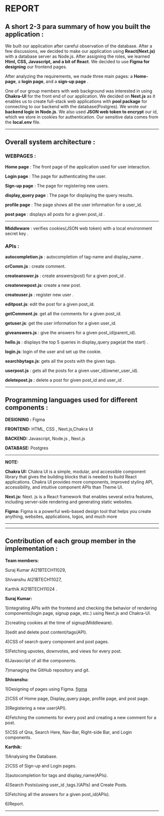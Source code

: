 # REPORT 

## A short 2-3 para summary of how you built the application :

We built our application after careful observation of the database. After a few discussions, we decided to make our application using **React(Next.js)** with a database server as Node.js. After assigning the roles, we learned **Html, CSS, Javascript, and a bit of React**. We decided to use **Figma for designing** our frontend pages.

After analyzing the requirements, we made three main pages: a **Home-page**, a **login page**, and a **sign-up page** .

One of our group members with web background was interested in using **Chakra-UI** for the front end of our application. We decided on **Next.js** as it enables us to create full-stack web applications with **pool package** for connecting to our backend with the database(Postgres). We wrote our **backend logic in Node.js**. We also used **JSON web token to encrypt** our id, which we store in cookies for authentication. Our sensitive data comes from the **local.env** file.

---

## Overall system architecture :

### WEBPAGES :

**Home page** : The front page of the application used for user interaction.

**Login page** : The page for authenticating the user.

**Sign-up page** : The page for registering new users.

**display_query page** : The page for displaying the query results.

**profile page** : The page shows all the user information for a user_id.

**post page** : displays all posts for a given post_id .

---

**Middleware** : verifies cookies(JSON web token) with a local environment secret key .

### APIs :

**autocompletion.js** : autocompletion of tag-name and display_name .

**crComm.js** : create comment.

**createanswer.js**   : create answers(post) for a given post_id .

**createnewpost.js**: create a new post.

**createuser.js** : register new user .

**editpost.js**: edit the post for a given post_id.

**getComment.js**: get all the comments for a given post_id.

**getuser.js**: get the user information for a given user_id.

**giveanswers.js** : give the answers for a given post_id(parent_id).

**hello.js** : displays the top 5 queries in display_query page(at the start) .

**login.js**: login of the user and set up the cookie.

**searchbytags.js**: gets all the posts with the given tags.

**userpost.js** : gets all the posts for a given user_id(owner_user_id).

**deletepost.js** : delete a post for given post_id and user_id .



---
## Programming languages used for different components :

**DESIGNING :** Figma

**FRONTEND:** HTML, CSS , Next.js,Chakra UI

**BACKEND:** Javascript, Node.js , Next.js

**DATABASE:** Postgres

---

**NOTE:**

**Chakra UI:** Chakra UI is a simple, modular, and accessible component library that gives the building blocks that is needed to build React applications. Chakra UI provides more components, improved styling API, accessibility, and intuitive component APIs than Theme UI. 

**Next.js:** Next. js is a React framework that enables several extra features, including server-side rendering and generating static websites.

**Figma:** Figma is a powerful web-based design tool that helps you create anything, websites, applications, logos, and much more

---

---

## Contribution of each group member in the implementation :

**Team members:** 

Suraj Kumar AI21BTECH11029, 

Shivanshu AI21BTECH11027,

Karthik AI21BTECH11024 .

**Suraj Kumar:** 

1)integrating APIs with the frontend and checking the behavior of rendering components(login page, signup page, etc.) using Next.js and Chakra-UI.

2)creating cookies at the time of signup(Middleware).

3)edit and delete post content/tags(API).

4)CSS of search query component and post pages.

5)Fetching upvotes, downvotes, and views for every post.

6)Javascript of all the components.

7)managing the GitHub repository and git.

**Shivanshu:** 

1)Designing of pages using Figma. <a href='https://www.figma.com/file/am7xEslU236FPvMpPfpMQ6/Page1?node-id=0-1'> figma</a>

2)CSS of Home page, Display_query page, profile page, and post page.

3)Registering a new user(API).

4)Fetching the comments for every post and creating a new comment for a post.

5)CSS of Qna, Search Here, Nav-Bar, Right-side Bar, and Login components.

**Karthik:**

1)Analysing the Database.

2)CSS of Sign-up and Login pages.

3)autocompletion for tags and display_name(APIs).

4)Search Posts(using user_id ,tags.)(APIs) and Create Posts.

5)Fetching all the answers for a given post_id(APIs).

6)Report.

---

